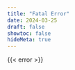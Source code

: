 ```yaml
---
title: "Fatal Error"
date: 2024-03-25
draft: false
showtoc: false
hideMeta: true
---
```


{{< error >}}
